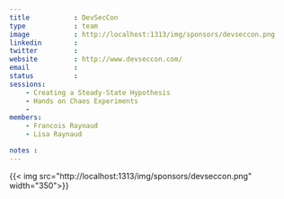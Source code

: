 ```yaml
---
title           : DevSecCon
type            : team
image           : http://localhost:1313/img/sponsors/devseccon.png
linkedin        :
twitter         :
website         : http://www.devseccon.com/
email           :
status          :
sessions:
    - Creating a Steady-State Hypothesis
    - Hands on Chaos Experiments
    -
members:
    - Francois Raynaud
    - Lisa Raynaud

notes :
---
```



{{< img src="http://localhost:1313/img/sponsors/devseccon.png" width="350">}}



